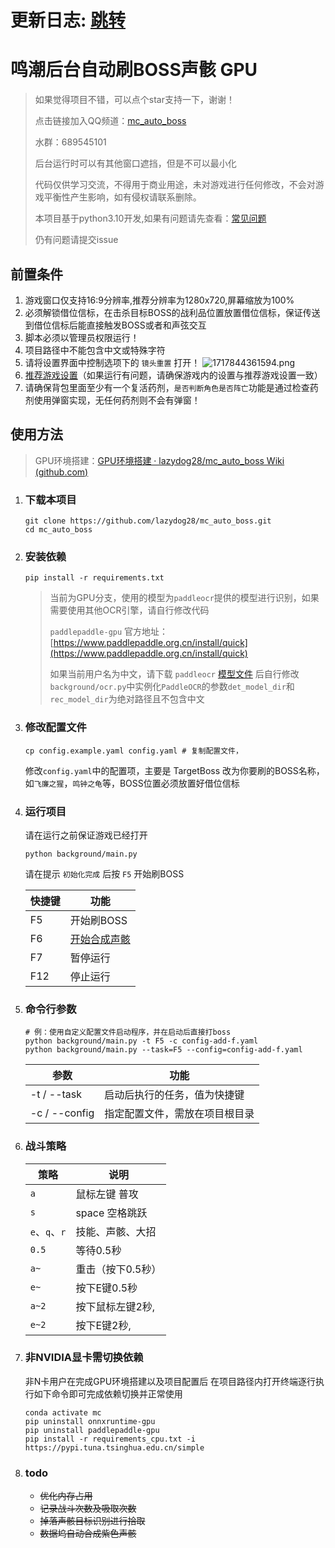 # 更新日志: [跳转](background/version.py)

# 鸣潮后台自动刷BOSS声骸 GPU

> 如果觉得项目不错，可以点个star支持一下，谢谢！
> 
>  点击链接加入QQ频道：[mc_auto_boss](https://pd.qq.com/s/ayygl9edg)
> 
> 水群：689545101
> 
> 后台运行时可以有其他窗口遮挡，但是不可以最小化
> 
> 代码仅供学习交流，不得用于商业用途，未对游戏进行任何修改，不会对游戏平衡性产生影响，如有侵权请联系删除。
> 
> 本项目基于python3.10开发,如果有问题请先查看：[常见问题](https://github.com/lazydog28/mc_auto_boss/wiki/%E5%B8%B8%E8%A7%81%E9%97%AE%E9%A2%98)
> 
> 仍有问题请提交issue

## 前置条件

1. 游戏窗口仅支持16:9分辨率,推荐分辨率为1280x720,屏幕缩放为100%
2. 必须解锁借位信标，在击杀目标BOSS的战利品位置放置借位信标，保证传送到借位信标后能直接触发BOSS或者和声弦交互
3. 脚本必须以管理员权限运行！
4. 项目路径中不能包含中文或特殊字符
5. 请将设置界面中控制选项下的 `镜头重置` 打开！
![1717844361594.png](https://hermes981128.oss-cn-shanghai.aliyuncs.com/ImageBed/1717844361594.png)
6. [推荐游戏设置](https://github.com/lazydog28/mc_auto_boss/wiki/%E6%8E%A8%E8%8D%90%E6%B8%B8%E6%88%8F%E8%AE%BE%E7%BD%AE)（如果运行有问题，请确保游戏内的设置与推荐游戏设置一致）
7. 请确保背包里面至少有一个复活药剂，`是否判断角色是否阵亡`功能是通过检查药剂使用弹窗实现，无任何药剂则不会有弹窗！

## 使用方法

> GPU环境搭建：[GPU环境搭建 · lazydog28/mc_auto_boss Wiki (github.com)](https://github.com/lazydog28/mc_auto_boss/wiki/GPU环境搭建)

1. ### 下载本项目
    ```shell
    git clone https://github.com/lazydog28/mc_auto_boss.git
    cd mc_auto_boss
    ```
2. ### 安装依赖
    ```shell
    pip install -r requirements.txt
    ```
   > 当前为GPU分支，使用的模型为`paddleocr`提供的模型进行识别，如果需要使用其他OCR引擎，请自行修改代码
   >
   >  `paddlepaddle-gpu` 官方地址：[https://www.paddlepaddle.org.cn/install/quick](https://www.paddlepaddle.org.cn/install/quick)
   > 
   > 如果当前用户名为中文，请下载 `paddleocr` [模型文件](https://github.com/PaddlePaddle/PaddleOCR/blob/main/doc/doc_ch/models_list.md) 后自行修改`background/ocr.py`中实例化`PaddleOCR`的参数`det_model_dir`和`rec_model_dir`为绝对路径且不包含中文

3. ### 修改配置文件
    ```shell
    cp config.example.yaml config.yaml # 复制配置文件，
    ```
   修改`config.yaml`中的配置项，主要是 TargetBoss 改为你要刷的BOSS名称，如`飞廉之猩`，`鸣钟之龟`等，BOSS位置必须放置好借位信标


4. ### 运行项目
   请在运行之前保证游戏已经打开
    ```shell
    python background/main.py
    ```
   
   请在提示 `初始化完成` 后按 `F5` 开始刷BOSS
   
   | 快捷键 | 功能      |
   |-----|---------|
   | F5  | 开始刷BOSS |
   | F6  | [开始合成声骸](https://github.com/lazydog28/mc_auto_boss/wiki/%E5%A3%B0%E9%AA%B8%E8%9E%8D%E5%90%88%E4%BD%BF%E7%94%A8%E6%95%99%E7%A8%8B)  |
   | F7  | 暂停运行    |
   | F12 | 停止运行    |

5. ### 命令行参数
    ```shell
    # 例：使用自定义配置文件启动程序，并在启动后直接打boss
    python background/main.py -t F5 -c config-add-f.yaml
    python background/main.py --task=F5 --config=config-add-f.yaml
    ```
   
   | 参数            | 功能              |
   |---------------|-----------------|
   | -t / --task   | 启动后执行的任务，值为快捷键  |
   | -c / --config | 指定配置文件，需放在项目根目录 |

6. ### 战斗策略
   | 策略           | 说明         |
   |--------------|------------|
   | `a`          | 鼠标左键 普攻    |
   | `s`          | space 空格跳跃 |
   | `e`、`q`、`r`  | 技能、声骸、大招   |
   | `0.5`        | 等待0.5秒     |
   | `a~ `        | 重击（按下0.5秒） |
   | `e~ `        | 按下E键0.5秒   |
   | `a~2`        | 按下鼠标左键2秒,  |
   | `e~2`        | 按下E键2秒,    |

7. ### 非NVIDIA显卡需切换依赖
   非N卡用户在完成GPU环境搭建以及项目配置后
   在项目路径内打开终端逐行执行如下命令即可完成依赖切换并正常使用
    ```shell
    conda activate mc
    pip uninstall onnxruntime-gpu
    pip uninstall paddlepaddle-gpu
    pip install -r requirements_cpu.txt -i https://pypi.tuna.tsinghua.edu.cn/simple
    ```

8. ### todo
	* ~~优化内存占用~~
	* ~~记录战斗次数及吸取次数~~
	* ~~掉落声骸目标识别进行拾取~~
    * ~~数据坞自动合成紫色声骸~~
